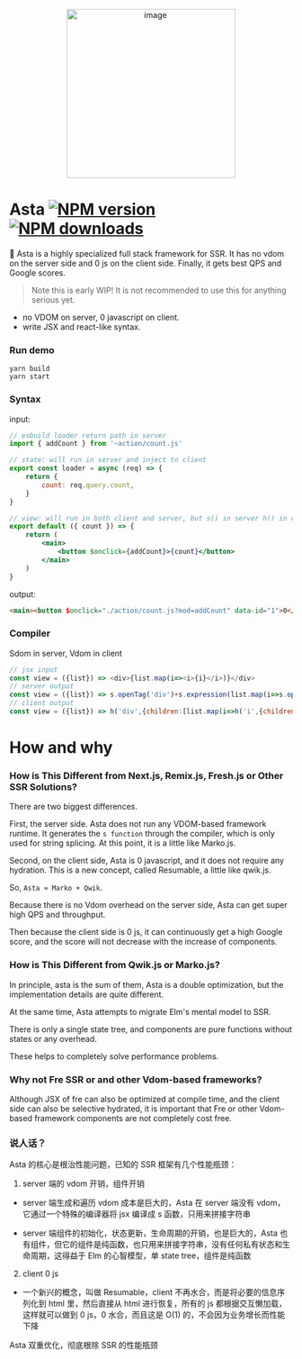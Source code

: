 <p align="center"><img width="300" alt="image" src="https://user-images.githubusercontent.com/12951461/196841960-7e297a6d-0a83-4343-b4a2-8b4caa0f858b.png"></p>


# Asta [![NPM version](https://img.shields.io/npm/v/asta.svg)](https://npmjs.com/package/asta) [![NPM downloads](https://img.shields.io/npm/dt/eplayer.svg)](https://npmjs.com/package/asta)

:dart: Asta is a highly specialized full stack framework for SSR. It has no vdom on the server side and 0 js on the client side. Finally, it gets best QPS and Google scores.

> Note this is early WIP! It is not recommended to use this for anything serious yet.

- no VDOM on server, 0 javascript on client.
- write JSX and react-like syntax.



### Run demo

```shell
yarn build
yarn start
```


### Syntax

input:

```jsx
// esbuild loader return path in server
import { addCount } from '~action/count.js' 

// state: will run in server and inject to client
export const loader = async (req) => {
	return {
		count: req.query.count,
	}
}

// view: will run in both client and server, but s() in server h() in client
export default ({ count }) => {
	return (
		<main>
			<button $onclick={addCount}>{count}</button>
		</main>
	)
}
```

output:

```html
<main><button $onclick="./action/count.js?mod=addCount" data-id="1">0</button></main>
```

### Compiler

Sdom in server, Vdom in client

```js
// jsx input
const view = ({list}) => <div>{list.map(i=><i>{i}</i>)}</div>
// server output
const view = ({list}) => s.openTag('div')+s.expression(list.map(i=>s.openTag('i')+s.text(i)+s.closeTag('i')))+s.closeTag('div')
// client output
const view = ({list}) => h('div',{children:[list.map(i=>h('i',{children:[i]}))]})
```

# How and why

### How is This Different from Next.js, Remix.js, Fresh.js or Other SSR Solutions?

There are two biggest differences. 

First, the server side. Asta does not run any VDOM-based framework runtime. It generates the `s function` through the compiler, which is only used for string splicing. At this point, it is a little like Marko.js.

Second, on the client side, Asta is 0 javascript, and it does not require any hydration. This is a new concept, called Resumable, a little like qwik.js.

So, `Asta ≈ Marko + Qwik`.

Because there is no Vdom overhead on the server side, Asta can get super high QPS and throughput.

Then because the client side is 0 js, it can continuously get a high Google score, and the score will not decrease with the increase of components.

### How is This Different from Qwik.js or Marko.js?

In principle, asta is the sum of them, Asta is a double optimization, but the implementation details are quite different.

At the same time, Asta attempts to migrate Elm's mental model to SSR. 

There is only a single state tree, and components are pure functions without states or any overhead. 

These helps to completely solve performance problems.

### Why not Fre SSR or and other Vdom-based frameworks?

Although JSX of fre can also be optimized at compile time, and the client side can also be selective hydrated, it is important that Fre or other Vdom-based framework components are not completely cost free.

### 说人话？

Asta 的核心是根治性能问题，已知的 SSR 框架有几个性能瓶颈：

1. server 端的 vdom 开销，组件开销

- server 端生成和遍历 vdom 成本是巨大的，Asta 在 server 端没有 vdom，它通过一个特殊的编译器将 jsx 编译成 s 函数，只用来拼接字符串

- server 端组件的初始化，状态更新，生命周期的开销，也是巨大的，Asta 也有组件，但它的组件是纯函数，也只用来拼接字符串，没有任何私有状态和生命周期，这得益于 Elm 的心智模型，单 state tree，组件是纯函数

2. client 0 js

- 一个新兴的概念，叫做 Resumable，client 不再水合，而是将必要的信息序列化到 html 里，然后直接从 html 进行恢复，所有的 js 都根据交互懒加载，这样就可以做到 0 js，0 水合，而且这是 O(1) 的，不会因为业务增长而性能下降

Asta 双重优化，彻底根除 SSR 的性能瓶颈




